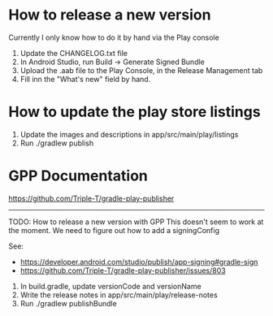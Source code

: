 # How to release a new version

Currently I only know how to do it by hand via the Play console

1. Update the CHANGELOG.txt file
2. In Android Studio, run Build -> Generate Signed Bundle
3. Upload the .aab file to the Play Console, in the Release Management tab
4. Fill inn the "What's new" field by hand.

# How to update the play store listings

1. Update the images and descriptions in app/src/main/play/listings
2. Run ./gradlew publish

# GPP Documentation

https://github.com/Triple-T/gradle-play-publisher

------------

TODO: How to release a new version with GPP
This doesn't seem to work at the moment. We need to figure out how to add a signingConfig

See:
- https://developer.android.com/studio/publish/app-signing#gradle-sign
- https://github.com/Triple-T/gradle-play-publisher/issues/803

1. In build.gradle, update versionCode and versionName
2. Write the release notes in app/src/main/play/release-notes
3. Run ./gradlew publishBundle

